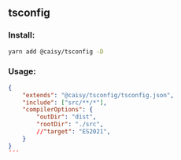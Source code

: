 ## tsconfig
### Install:

```bash
yarn add @caisy/tsconfig -D
```

### Usage:
```json
{
	"extends": "@caisy/tsconfig/tsconfig.json",
	"include": ["src/**/*"],
	"compilerOptions": {
		"outDir": "dist",
		"rootDir": "./src",
		//"target": "ES2021",
	}
}
´´´